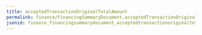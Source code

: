 ```yaml
---
title: acceptedTransactionOriginalTotalAmount
permalink: finance/FinancingSummaryDocument.acceptedTransactionOriginalTotalAmount.html
jsonid: finance_financingsummarydocument_acceptedtransactionoriginaltotalamount
---
```

